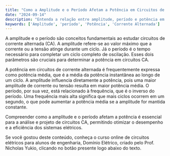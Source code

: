 ```yaml
---
title: "Como a Amplitude e o Período Afetam a Potência em Circuitos de Corrente Alternada?"
date: "2024-09-14"
description: "Entenda a relação entre amplitude, período e potência em circuitos de corrente alternada."
keywords: ['Amplitude', 'período', 'Potência', 'Corrente Alternada']
---
```


A amplitude e o período são conceitos fundamentais ao estudar circuitos de corrente alternada (CA). A amplitude refere-se ao valor máximo que a corrente ou a tensão atinge durante um ciclo. Já o período é o tempo necessário para completar um ciclo completo de oscilação. Esses dois parâmetros são cruciais para determinar a potência em circuitos CA.

A potência em circuitos de corrente alternada é frequentemente expressa como potência média, que é a média da potência instantânea ao longo de um ciclo. A amplitude influencia diretamente a potência, pois uma maior amplitude de corrente ou tensão resulta em maior potência média. O período, por sua vez, está relacionado à frequência, que é o inverso do período. Uma frequência mais alta significa que mais ciclos ocorrem em um segundo, o que pode aumentar a potência média se a amplitude for mantida constante.

Compreender como a amplitude e o período afetam a potência é essencial para a análise e projeto de circuitos CA, permitindo otimizar o desempenho e a eficiência dos sistemas elétricos.

Se você gostou deste conteúdo, conheça o curso online de circuitos elétricos para alunos de engenharia, Domínio Elétrico, criado pelo Prof. Nicholas Yukio, clicando no botão presente logo abaixo do texto.